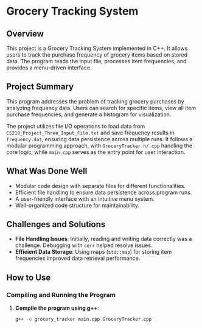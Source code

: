 # Grocery Tracking System

## Overview
This project is a Grocery Tracking System implemented in C++. It allows users to track the purchase frequency of grocery items based on stored data. The program reads the input file, processes item frequencies, and provides a menu-driven interface.

## Project Summary
This program addresses the problem of tracking grocery purchases by analyzing frequency data. Users can search for specific items, view all item purchase frequencies, and generate a histogram for visualization.

The project utilizes file I/O operations to load data from `CS210_Project_Three_Input_File.txt` and save frequency results in `frequency.dat`, ensuring data persistence across multiple runs. It follows a modular programming approach, with `GroceryTracker.h/.cpp` handling the core logic, while `main.cpp` serves as the entry point for user interaction.

## What Was Done Well
- Modular code design with separate files for different functionalities.
- Efficient file handling to ensure data persistence across program runs.
- A user-friendly interface with an intuitive menu system.
- Well-organized code structure for maintainability.

## Challenges and Solutions
- __File Handling Issues__: Initially, reading and writing data correctly was a challenge. Debugging with `cerr` helped resolve issues.
- __Efficient Data Storage__: Using maps (`std::map`) for storing item frequencies improved data retrieval performance.

## How to Use
### Compiling and Running the Program
1. __Compile the program using g++__:
   ```sh
   g++ -o grocery_tracker main.cpp GroceryTracker.cpp
